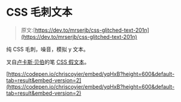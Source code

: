# CSS 毛刺文本

> 原文:[https://dev.to/mrserjb/css-glitched-text-201n](https://dev.to/mrserjb/css-glitched-text-201n)

纯 CSS 毛刺，噪音，模拟 y 文本。

叉自[卢卡斯·贝伯](http://codepen.io/lbebber/)的笔 [CSS 假文本](http://codepen.io/lbebber/pen/ypgql/)。

[https://codepen.io/chriscoyier/embed/yqHxB?height=600&default-tab=result&embed-version=2](https://codepen.io/chriscoyier/embed/yqHxB?height=600&default-tab=result&embed-version=2)